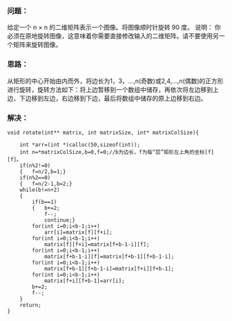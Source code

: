### 问题：
给定一个 n × n 的二维矩阵表示一个图像。将图像顺时针旋转 90 度。
说明：
你必须在原地旋转图像，这意味着你需要直接修改输入的二维矩阵。请不要使用另一个矩阵来旋转图像。
### 思路：
从矩形的中心开始由内而外，将边长为1，3，…,n(奇数)或2,4,…,n(偶数)的正方形进行旋转，旋转方法如下：将上边暂移到一个数组中储存，再依次将左边移到上边，下边移到左边，右边移到下边，最后将数组中储存的原上边移到右边。
### 解决：
```
void rotate(int** matrix, int matrixSize, int* matrixColSize){
    
    int *arr=(int *)calloc(50,sizeof(int));
    int n=*matrixColSize,b=0,f=0;//b为边长，f为每“层”矩形左上角的坐标[f][f]。
    if(n%2!=0)
    {   f=n/2,b=1;}
    if(n%2==0)
    {   f=n/2-1,b=2;}
    while(b!=n+2)
    {
        if(b==1)
        {   b+=2;
            f--;
            continue;}                                     
        for(int i=0;i<b-1;i++)
            arr[i]=matrix[f][f+i];
        for(int i=0;i<b-1;i++)                  
            matrix[f][f+i]=matrix[f+b-1-i][f];
        for(int i=0;i<b-1;i++)
            matrix[f+b-1-i][f]=matrix[f+b-1][f+b-1-i];
        for(int i=0;i<b-1;i++)
            matrix[f+b-1][f+b-1-i]=matrix[f+i][f+b-1];
        for(int i=0;i<b-1;i++)
            matrix[f+i][f+b-1]=arr[i];
        b+=2;
        f--;
    }
    return;
}
```
